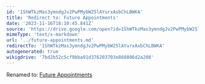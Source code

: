 ```yaml
---
id: '1ShWTkzMas3ymndgJv2PwPMybW25lAYurxAxbChLBWKA'
title: 'Redirect to: Future Appointments'
date: '2023-11-16T18:10:45.841Z'
source: 'https://drive.google.com/open?id=1ShWTkzMas3ymndgJv2PwPMybW25lAYurxAxbChLBWKA'
mimeType: 'text/x-markdown'
url: '../future-appointments.md'
redirectTo: '1ShWTkzMas3ymndgJv2PwPMybW25lAYurxAxbChLBWKA'
autogenerated: true
wikigdrive: '7bd2b52c5cf9bba91d376203703e860806d2a208'
---
```

Renamed to: [Future Appointments](../future-appointments.md)
